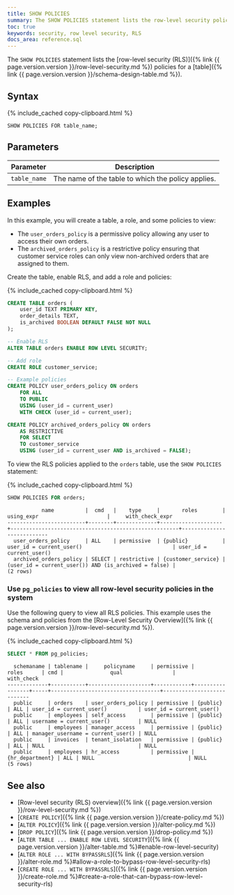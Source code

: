 ```yaml
---
title: SHOW POLICIES
summary: The SHOW POLICIES statement lists the row-level security policies for a table
toc: true
keywords: security, row level security, RLS
docs_area: reference.sql
---
```


The `SHOW POLICIES` statement lists the [row-level security (RLS)]({% link {{ page.version.version }}/row-level-security.md %}) policies for a [table]({% link {{ page.version.version }}/schema-design-table.md %}).

## Syntax

<!--

NB. This was waiting on a fix to DOC-12125 when this doc was being
written. Now there is additional followup work (tracked in DOC-13653)
to update the parameters and potentially the diagram.

<div>
{% remote_include https://raw.githubusercontent.com/cockroachdb/generated-diagrams/{{ page.release_info.crdb_branch_name }}/grammar_svg/show_policies_stmt.html %}
</div>
-->

{% include_cached copy-clipboard.html %}
~~~
SHOW POLICIES FOR table_name;
~~~

## Parameters

| Parameter    | Description                                        |
|--------------|----------------------------------------------------|
| `table_name` | The name of the table to which the policy applies. |

## Examples

In this example, you will create a table, a role, and some policies to view:

- The `user_orders_policy` is a permissive policy allowing any user to access their own orders.
- The `archived_orders_policy` is a restrictive policy ensuring that customer service roles can only view non-archived orders that are assigned to them.

Create the table, enable RLS, and add a role and policies:

{% include_cached copy-clipboard.html %}
~~~ sql
CREATE TABLE orders (
    user_id TEXT PRIMARY KEY,
    order_details TEXT,
    is_archived BOOLEAN DEFAULT FALSE NOT NULL
);

-- Enable RLS
ALTER TABLE orders ENABLE ROW LEVEL SECURITY;

-- Add role
CREATE ROLE customer_service;

-- Example policies
CREATE POLICY user_orders_policy ON orders
    FOR ALL
    TO PUBLIC
    USING (user_id = current_user)
    WITH CHECK (user_id = current_user);

CREATE POLICY archived_orders_policy ON orders
    AS RESTRICTIVE
    FOR SELECT
    TO customer_service
    USING (user_id = current_user AND is_archived = FALSE);
~~~

To view the RLS policies applied to the `orders` table, use the `SHOW POLICIES` statement:

{% include_cached copy-clipboard.html %}
~~~ sql
SHOW POLICIES FOR orders;
~~~

~~~
           name          |  cmd   |    type     |       roles        |                      using_expr                      |     with_check_expr
-------------------------+--------+-------------+--------------------+------------------------------------------------------+---------------------------
  user_orders_policy     | ALL    | permissive  | {public}           | user_id = current_user()                             | user_id = current_user()
  archived_orders_policy | SELECT | restrictive | {customer_service} | (user_id = current_user()) AND (is_archived = false) |
(2 rows)
~~~

### Use `pg_policies` to view all row-level security policies in the system

Use the following query to view all RLS policies. This example uses the schema and policies from the [Row-Level Security Overview]({% link {{ page.version.version }}/row-level-security.md %}).

{% include_cached copy-clipboard.html %}
~~~ sql
SELECT * FROM pg_policies;
~~~

~~~
  schemaname | tablename |     policyname     | permissive |      roles      | cmd |               qual                |        with_check
-------------+-----------+--------------------+------------+-----------------+-----+-----------------------------------+---------------------------
  public     | orders    | user_orders_policy | permissive | {public}        | ALL | user_id = current_user()          | user_id = current_user()
  public     | employees | self_access        | permissive | {public}        | ALL | username = current_user()         | NULL
  public     | employees | manager_access     | permissive | {public}        | ALL | manager_username = current_user() | NULL
  public     | invoices  | tenant_isolation   | permissive | {public}        | ALL | NULL                              | NULL
  public     | employees | hr_access          | permissive | {hr_department} | ALL | NULL                              | NULL
(5 rows)
~~~

## See also

- [Row-level security (RLS) overview]({% link {{ page.version.version }}/row-level-security.md %})
- [`CREATE POLICY`]({% link {{ page.version.version }}/create-policy.md %})
- [`ALTER POLICY`]({% link {{ page.version.version }}/alter-policy.md %})
- [`DROP POLICY`]({% link {{ page.version.version }}/drop-policy.md %})
- [`ALTER TABLE ... ENABLE ROW LEVEL SECURITY`]({% link {{ page.version.version }}/alter-table.md %}#enable-row-level-security)
- [`ALTER ROLE ... WITH BYPASSRLS`]({% link {{ page.version.version }}/alter-role.md %}#allow-a-role-to-bypass-row-level-security-rls)
- [`CREATE ROLE ... WITH BYPASSRLS`]({% link {{ page.version.version }}/create-role.md %}#create-a-role-that-can-bypass-row-level-security-rls)
